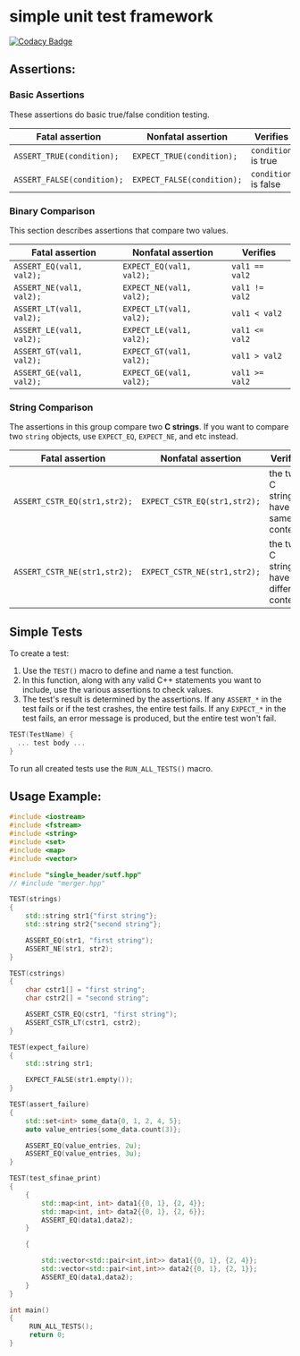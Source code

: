 # simple unit test framework

[![Codacy Badge](https://api.codacy.com/project/badge/Grade/954f686578db42a49f614bc4eea033f0)](https://app.codacy.com/gh/pazamelin/sutf?utm_source=github.com&utm_medium=referral&utm_content=pazamelin/sutf&utm_campaign=Badge_Grade)

## Assertions:

### Basic Assertions

These assertions do basic true/false condition testing.

Fatal assertion            | Nonfatal assertion         | Verifies
-------------------------- | -------------------------- | --------------------
`ASSERT_TRUE(condition);`  | `EXPECT_TRUE(condition);`  | `condition` is true
`ASSERT_FALSE(condition);` | `EXPECT_FALSE(condition);` | `condition` is false

### Binary Comparison

This section describes assertions that compare two values.

Fatal assertion          | Nonfatal assertion       | Verifies
------------------------ | ------------------------ | --------------
`ASSERT_EQ(val1, val2);` | `EXPECT_EQ(val1, val2);` | `val1 == val2`
`ASSERT_NE(val1, val2);` | `EXPECT_NE(val1, val2);` | `val1 != val2`
`ASSERT_LT(val1, val2);` | `EXPECT_LT(val1, val2);` | `val1 < val2`
`ASSERT_LE(val1, val2);` | `EXPECT_LE(val1, val2);` | `val1 <= val2`
`ASSERT_GT(val1, val2);` | `EXPECT_GT(val1, val2);` | `val1 > val2`
`ASSERT_GE(val1, val2);` | `EXPECT_GE(val1, val2);` | `val1 >= val2`

### String Comparison

The assertions in this group compare two **C strings**. If you want to compare
two `string` objects, use `EXPECT_EQ`, `EXPECT_NE`, and etc instead.

<!-- mdformat off(github rendering does not support multiline tables) -->

| Fatal assertion                  | Nonfatal assertion               | Verifies                                                 |
| --------------------------       | ------------------------------   | -------------------------------------------------------- |
| `ASSERT_CSTR_EQ(str1,str2);`     | `EXPECT_CSTR_EQ(str1,str2);`     | the two C strings have the same content   		     |
| `ASSERT_CSTR_NE(str1,str2);`     | `EXPECT_CSTR_NE(str1,str2);`     | the two C strings have different contents 		     |

<!-- mdformat on-->

## Simple Tests

To create a test:

1.  Use the `TEST()` macro to define and name a test function. 
2.  In this function, along with any valid C++ statements you want to include,
    use the various assertions to check values.
3.  The test's result is determined by the assertions. 
    If any `ASSERT_*` in the test fails or if the test crashes, the entire test fails.
    If any `EXPECT_*` in the test fails, an error message is produced, but the entire test won't fail.

```c++
TEST(TestName) {
  ... test body ...
}
```
To run all created tests use the `RUN_ALL_TESTS()` macro.

## Usage Example:

```c++
#include <iostream>
#include <fstream>
#include <string>
#include <set>
#include <map>
#include <vector>

#include "single_header/sutf.hpp"
// #include "merger.hpp"

TEST(strings)
{
    std::string str1{"first string"};
    std::string str2{"second string"};

    ASSERT_EQ(str1, "first string");
    ASSERT_NE(str1, str2);
}

TEST(cstrings)
{
    char cstr1[] = "first string";
    char cstr2[] = "second string";

    ASSERT_CSTR_EQ(cstr1, "first string");
    ASSERT_CSTR_LT(cstr1, cstr2);
}

TEST(expect_failure)
{
    std::string str1;

    EXPECT_FALSE(str1.empty());
}

TEST(assert_failure)
{
    std::set<int> some_data{0, 1, 2, 4, 5};
    auto value_entries{some_data.count(3)};

    ASSERT_EQ(value_entries, 2u);
    ASSERT_EQ(value_entries, 3u);
}

TEST(test_sfinae_print)
{
    {
        std::map<int, int> data1{{0, 1}, {2, 4}};
        std::map<int, int> data2{{0, 1}, {2, 6}};
        ASSERT_EQ(data1,data2);
    }

    {

        std::vector<std::pair<int,int>> data1{{0, 1}, {2, 4}};
        std::vector<std::pair<int,int>> data2{{0, 1}, {2, 1}};
        ASSERT_EQ(data1,data2);
    }
}

int main()
{
     RUN_ALL_TESTS();
     return 0;
}
```
